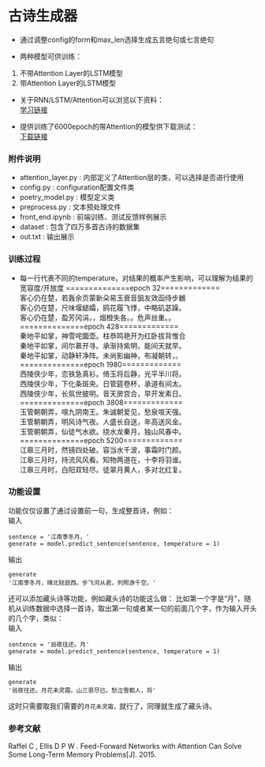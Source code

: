 # 古诗生成器

* 通过调整config的form和max_len选择生成五言绝句或七言绝句

* 两种模型可供训练：
1. 不带Attention Layer的LSTM模型
2. 带Attention Layer的LSTM模型

* 关于RNN/LSTM/Attention可以浏览以下资料：<br>
[学习链接](https://blog.csdn.net/yyhhlancelot/article/details/102502355)

* 提供训练了6000epoch的带Attention的模型供下载测试：<br>
[下载链接](https://pan.baidu.com/s/1fLf94zv-jHwJ5U5oddBcpw)

### 附件说明
* attention_layer.py : 内部定义了Attention层的类，可以选择是否进行使用
* config.py : configuration配置文件类
* poetry_model.py : 模型定义类
* preprocess.py : 文本预处理文件
* front_end.ipynb : 前端训练、测试反馈样例展示
* dataset : 包含了四万多首古诗的数据集
* out.txt : 输出展示

### 训练过程
* 每一行代表不同的temperature，对结果的概率产生影响，可以理解为结果的宽容度/开放度
==============epoch 32=============<br>
客心仍在楚，若轰余页蒙新朵易玉衰音狙友效函侍步鶒<br>
客心仍在楚，尺味堰龉孀，鸥花履飞悸，中略矶苾躁。<br>
客心仍在楚，盈芳冈涓，，烟橙失各。。危声丝重。。<br>
==============epoch 428=============<br>
秦地平如掌，神雪咤圜壶。柱恭鸣艳开为红卧拔背惟合<br>
秦地平如掌，间尔慕开寻。承渐持紫明，能间天就早。<br>
秦地平如掌，动静轩净阵。未尚影幽神，布凝朝转，。<br>
==============epoch 1980=============<br>
西陵侠少年，恋铁急真衫。倚玉将后静，光平半川将。<br>
西陵侠少年，下化条斑央。日管筵卷杯，承道有间太。<br>
西陵侠少年，长氛世披明。音天房宫合，早开发素日。<br>
==============epoch 3808=============<br>
玉管朝朝弄，喧九阴南王。朱诚朝爱见，愁泉喧天强。<br>
玉管朝朝弄，明风诗气夜。人盛长自送，年高送风金。<br>
玉管朝朝弄，仙徒气水欲。绕水龙秦月，独山风春中。<br>
==============epoch 5200=============<br>
江皋三月时，然镜四处破。容当水千波，事霜时门颜。<br>
江皋三月时，持流风风看。知物两道在，十李将羽谁。<br>
江皋三月时，白阳双轻尽。徒翠月黄人，多对北红复。<br>

### 功能设置
功能仅仅设置了通过设置前一句，生成整首诗，例如：<br>
输入
```
sentence = '江南季冬月，'
generate = model.predict_sentence(sentence, temperature = 1)
```
输出
```
generate
'江南季冬月，晴北轻庭西。步飞河从君，列照游千空。'
```
还可以添加藏头诗等功能，例如藏头诗的功能这么做：
比如第一个字是“月”，随机从训练数据中选择一首诗，取出第一句或者某一句的前面几个字，作为输入开头的几个字，类似：<br>
输入
```
sentence = '翁夜往还。月'
generate = model.predict_sentence(sentence, temperature = 1)
```
输出
```
generate
'翁夜往还。月花未灵霜，山三恩尽已。愁泣雪都人，将'
```
这时只需要取我们需要的```月花未灵霜，```就行了，同理就生成了藏头诗。

### 参考文献
Raffel C , Ellis D P W . Feed-Forward Networks with Attention Can Solve Some Long-Term Memory Problems[J]. 2015.
